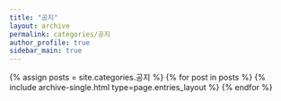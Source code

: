 ```yaml
---
title: "공지"
layout: archive
permalink: categories/공지
author_profile: true
sidebar_main: true
---
```



{% assign posts = site.categories.공지 %}
{% for post in posts %} {% include archive-single.html type=page.entries_layout %} {% endfor %}

